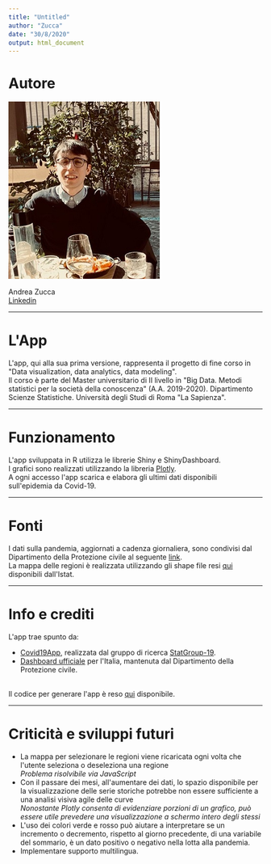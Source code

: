 ```yaml
---
title: "Untitled"
author: "Zucca"
date: "30/8/2020"
output: html_document
---
```


# Autore

![](img/user_andrea.jpg)

Andrea Zucca<br/>
[Linkedin](https://www.linkedin.com/in/andrea-zucca-62b6a6174/)
_____________________________________________________________________________________________________________________________________________________
# L'App
L'app, qui alla sua prima versione, rappresenta il progetto di fine corso in "Data visualization, data analytics, data modeling".<br/>
Il corso è parte del Master universitario di II livello in "Big Data. Metodi statistici per la società della conoscenza" (A.A. 2019-2020). Dipartimento Scienze Statistiche. Università degli Studi di Roma "La Sapienza".
_____________________________________________________________________________________________________________________________________________________

# Funzionamento
L'app sviluppata in R utilizza le librerie Shiny e ShinyDashboard.<br/>
I grafici sono realizzati utilizzando la libreria [Plotly](https://plotly.com/r/).<br/>
A ogni accesso l'app scarica e elabora gli ultimi dati disponibili sull'epidemia da Covid-19.
_____________________________________________________________________________________________________________________________________________________

# Fonti
I dati sulla pandemia, aggiornati a cadenza giornaliera, sono condivisi dal Dipartimento della Protezione civile al seguente [link](https://github.com/pcm-dpc/COVID-19).<br/>
La mappa delle regioni è realizzata utilizzando gli shape file resi [qui](https://www.istat.it/it/archivio/222527) disponibili dall'Istat.
_____________________________________________________________________________________________________________________________________________________

# Info e crediti
L'app trae spunto da:

* [Covid19App](https://statgroup19.shinyapps.io/Covid19App/), realizzata dal gruppo di ricerca [StatGroup-19](https://www.uniroma1.it/it/notizia/statgroup-19). 
* [Dashboard ufficiale](http://opendatadpc.maps.arcgis.com/apps/opsdashboard/index.html#/b0c68bce2cce478eaac82fe38d4138b1) per l'Italia, mantenuta dal Dipartimento della Protezione civile. <br/> <br/>

Il codice per generare l'app è reso [qui](https://github.com/zuccaandrea/Covid19App) disponibile.
_____________________________________________________________________________________________________________________________________________________

# Criticità e sviluppi futuri
* La mappa per selezionare le regioni viene ricaricata ogni volta che l'utente seleziona o deseleziona una regione <br/> 
*Problema risolvibile via JavaScript*
* Con il passare dei mesi, all'aumentare dei dati, lo spazio disponibile per la visualizzazione delle serie storiche potrebbe non essere sufficiente a una analisi visiva agile delle curve <br/>
*Nonostante Plotly consenta di evidenziare porzioni di un grafico, può essere utile prevedere una visualizzazione a schermo intero degli stessi*
* L'uso dei colori verde e rosso può aiutare a interpretare se un incremento o decremento, rispetto al giorno precedente, di una variabile del sommario, è un dato positivo o negativo nella lotta alla pandemia.
* Implementare supporto multilingua.